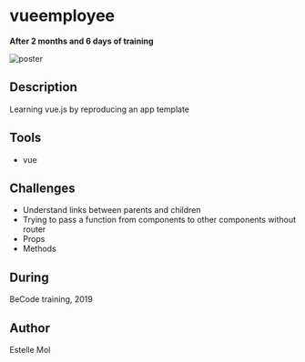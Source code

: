 # vueemployee
**After 2 months and 6 days of training**

![poster](https://github.com/Estelle111/vueemployee/blob/master/public/assets/vueEmployee.png) 

## Description
Learning vue.js by reproducing an app template

## Tools
* vue

## Challenges
* Understand links between parents and children
* Trying to pass a function from components to other components without router
* Props
* Methods

## During
BeCode training, 2019

## Author
Estelle Mol
